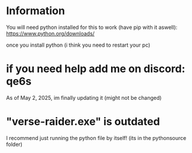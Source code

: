 # Information

You will need python installed for this to work (have pip with it aswell): https://www.python.org/downloads/

once you install python (i think you need to restart your pc)


# if you need help add me on discord: qe6s




As of May 2, 2025, im finally updating it (might not be changed)



# "verse-raider.exe" is outdated
I recommend just running the python file by itself! (its in the pythonsource folder)
